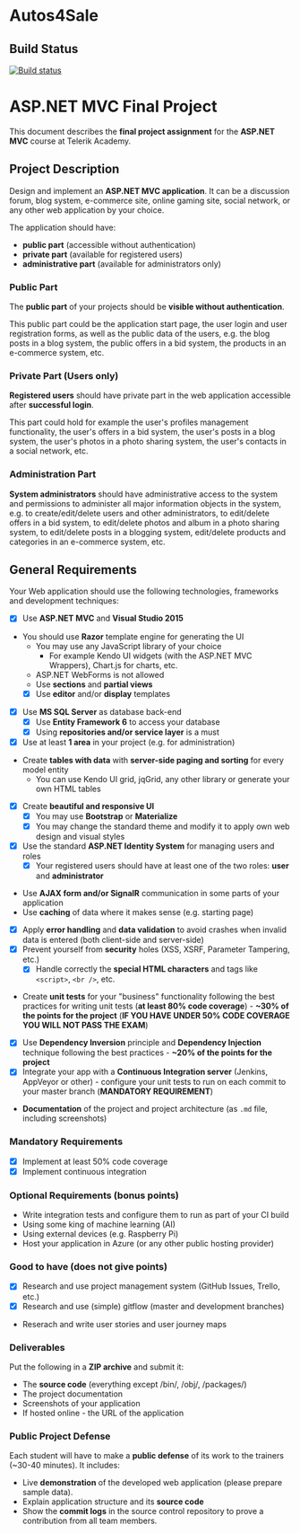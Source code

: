# Autos4Sale
## Build Status
[![Build status](https://ci.appveyor.com/api/projects/status/oc79c9qrcxtipfhq?svg=true)](https://ci.appveyor.com/project/shopOFF/autos4sale)

# ASP.NET MVC Final Project

This document describes the **final project assignment** for the **ASP.NET MVC** course at Telerik Academy.

## Project Description

Design and implement an **ASP.NET MVC application**. It can be a discussion forum, blog system, e-commerce site, online gaming site, social network, or any other web application by your choice.

The application should have:
* **public part** (accessible without authentication)
* **private part** (available for registered users)
* **administrative part** (available for administrators only)

### Public Part

The **public part** of your projects should be **visible without authentication**.

This public part could be the application start page, the user login and user registration forms, as well as the public data of the users, e.g. the blog posts in a blog system, the public offers in a bid system, the products in an e-commerce system, etc.

### Private Part (Users only)

**Registered users** should have private part in the web application accessible after **successful login**.

This part could hold for example the user's profiles management functionality, the user's offers in a bid system, the user's posts in a blog system, the user's photos in a photo sharing system, the user's contacts in a social network, etc.

### Administration Part

**System administrators** should have administrative access to the system and permissions to administer all major information objects in the system, e.g. to create/edit/delete users and other administrators, to edit/delete offers in a bid system, to edit/delete photos and album in a photo sharing system, to edit/delete posts in a blogging system, edit/delete products and categories in an e-commerce system, etc.
## General Requirements

Your Web application should use the following technologies, frameworks and development techniques:
* [x] Use **ASP.NET MVC** and **Visual Studio 2015**
* You should use **Razor** template engine for generating the UI
	* You may use any JavaScript library of your choice
		* For example Kendo UI widgets (with the ASP.NET MVC Wrappers), Chart.js for charts, etc.
	* ASP.NET WebForms is not allowed
	* Use **sections** and **partial views**
	* [x] Use **editor** and/or **display** templates
* [x] Use **MS SQL Server** as database back-end
	* [x] Use **Entity Framework 6** to access your database
	* [x] Using **repositories and/or service layer** is a must
* [x] Use at least **1 area** in your project (e.g. for administration)
* Create **tables with data** with **server-side paging and sorting** for every model entity
	* You can use Kendo UI grid, jqGrid, any other library or generate your own HTML tables
* [x] Create **beautiful and responsive UI**
	* [x] You may use **Bootstrap** or **Materialize**
	* [x] You may change the standard theme and modify it to apply own web design and visual styles
* [x] Use the standard **ASP.NET Identity System** for managing users and roles
	* [x] Your registered users should have at least one of the two roles: **user** and **administrator**
* Use **AJAX form and/or SignalR** communication in some parts of your application
* Use **caching** of data where it makes sense (e.g. starting page)
* [x] Apply **error handling** and **data validation** to avoid crashes when invalid data is entered (both client-side and server-side)
* [x] Prevent yourself from **security** holes (XSS, XSRF, Parameter Tampering, etc.)
	* [x] Handle correctly the **special HTML characters** and tags like `<script>`, `<br />`, etc.
* Create **unit tests** for your "business" functionality following the best practices for writing unit tests (**at least 80% code coverage**) - **~30% of the points for the project** (**IF YOU HAVE UNDER 50% CODE COVERAGE YOU WILL NOT PASS THE EXAM**)
* [x] Use **Dependency Inversion** principle and **Dependency Injection** technique following the best practices - **~20% of the points for the project**
* [x] Integrate your app with a **Continuous Integration server** (Jenkins, AppVeyor or other) - configure your unit tests to run on each commit to your master branch (**MANDATORY REQUIREMENT**)
* **Documentation** of the project and project architecture (as `.md` file, including screenshots)

### Mandatory Requirements

- [x] Implement at least 50% code coverage
- [x] Implement continuous integration

### Optional Requirements (bonus points)

* Write integration tests and configure them to run as part of your CI build
* Using some king of machine learning (AI)
* Using external devices (e.g. Raspberry Pi)
* Host your application in Azure (or any other public hosting provider)

### Good to have (does not give points)
* [x] Research and use project management system (GitHub Issues, Trello, etc.)
* [x] Research and use (simple) gitflow (master and development branches)
* Reserach and write user stories and user journey maps

### Deliverables

Put the following in a **ZIP archive** and submit it:
* The **source code** (everything except /bin/, /obj/, /packages/)
* The project documentation
* Screenshots of your application
* If hosted online - the URL of the application

### Public Project Defense

Each student will have to make a **public defense** of its work to the trainers (~30-40 minutes). It includes:
* Live **demonstration** of the developed web application (please prepare sample data).
* Explain application structure and its **source code**
* Show the **commit logs** in the source control repository to prove a contribution from all team members.